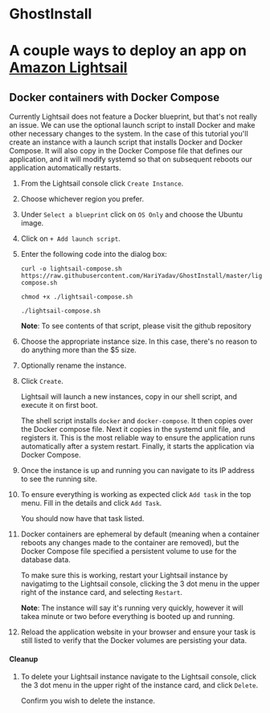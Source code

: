 # GhostInstall

# A couple ways to deploy an app on [Amazon Lightsail](https://aws.amazon.com/lightsail/)

## Docker containers with Docker Compose
Currently Lightsail does not feature a Docker blueprint, but that's not really an issue. We can use the optional launch script to install Docker and make other necessary changes to the system. In the case of this tutorial you'll create an instance with a launch script that installs Docker and Docker Compose. It will also copy in the Docker Compose file that defines our application, and it will modify systemd so that on subsequent reboots our application automatically restarts. 

1. From the Lightsail console click `Create Instance`.

1. Choose whichever region you prefer.

1. Under `Select a blueprint` click on `OS Only` and choose the Ubuntu image. 

1. Click on `+ Add launch script`.

1. Enter the following code into the dialog box:
   
   ```
   curl -o lightsail-compose.sh https://raw.githubusercontent.com/HariYadav/GhostInstall/master/lightsail-compose.sh

   chmod +x ./lightsail-compose.sh

   ./lightsail-compose.sh
   ```

   **Note**: To see contents of that script, please visit the github repository

1. Choose the appropriate instance size. In this case, there's no reason to do anything more than the $5 size. 

1. Optionally rename the instance.

1. Click `Create`.

   Lightsail will launch a new instances, copy in our shell script, and execute it on first boot. 

   The shell script installs `docker` and `docker-compose`. It then copies over the Docker compose file. Next it copies in the systemd unit file, and registers it. This is the most reliable way to ensure the application runs automatically after a system restart. Finally, it starts the application via Docker Compose. 

1. Once the instance is up and running you can navigate to its IP address to see the running site. 

1. To ensure everything is working as expected click `Add task` in the top menu. Fill in the details and click `Add Task`.

   You should now have that task listed. 

1. Docker containers are ephemeral by default (meaning when a container reboots any changes made to the container are removed), but the Docker Compose file specified a persistent volume to use for the database data. 

   To make sure this is working, restart your Lightsail instance by navigatimg to the Lightsail console, clicking the 3 dot menu in the upper right of the instance card, and selecting `Restart`.

   **Note**: The instance will say it's running very quickly, however it will takea  minute or two before everything is booted up and running. 

1. Reload the application website in your browser and ensure your task is still listed to verify that the Docker volumes are persisting your data. 

#### Cleanup
1. To delete your Lightsail instance navigate to the Lightsail console, click the 3 dot menu in the upper right of the instance card, and click `Delete`.

   Confirm you wish to delete the instance. 

